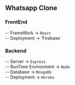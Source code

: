## Whatsapp Clone   
  
  
### FrontEnd
-- FrameWork -> `React`  
-- Deployment -> 'Firebase`  
  
### Backend  
-- Server -> `Express`  
-- RunTime Environment -> `Node`  
-- Database -> `MongoDb`  
-- Deployment -> `Heroku`  



